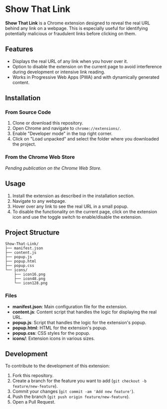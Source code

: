 # Show That Link

**Show That Link** is a Chrome extension designed to reveal the real URL behind any link on a webpage. This is especially useful for identifying potentially malicious or fraudulent links before clicking on them.

## Features

- Displays the real URL of any link when you hover over it.
- Option to disable the extension on the current page to avoid interference during development or intensive link reading.
- Works in Progressive Web Apps (PWA) and with dynamically generated content.

## Installation

### From Source Code

1. Clone or download this repository.
2. Open Chrome and navigate to `chrome://extensions/`.
3. Enable "Developer mode" in the top right corner.
4. Click on "Load unpacked" and select the folder where you downloaded the project.

### From the Chrome Web Store

_Pending publication on the Chrome Web Store._

## Usage

1. Install the extension as described in the installation section.
2. Navigate to any webpage.
3. Hover over any link to see the real URL in a small popup.
4. To disable the functionality on the current page, click on the extension icon and use the toggle switch to enable/disable the extension.

## Project Structure

```
Show-That-Link/
├── manifest.json
├── content.js
├── popup.js
├── popup.html
├── popup.css
└── icons/
    ├── icon16.png
    ├── icon48.png
    └── icon128.png
```

### Files

- **manifest.json**: Main configuration file for the extension.
- **content.js**: Content script that handles the logic for displaying the real URL.
- **popup.js**: Script that handles the logic for the extension's popup.
- **popup.html**: HTML for the extension's popup.
- **popup.css**: CSS styles for the popup.
- **icons/**: Extension icons in various sizes.

## Development

To contribute to the development of this extension:

1. Fork this repository.
2. Create a branch for the feature you want to add (`git checkout -b feature/new-feature`).
3. Commit your changes (`git commit -am 'Add new feature'`).
4. Push the branch (`git push origin feature/new-feature`).
5. Open a Pull Request.

